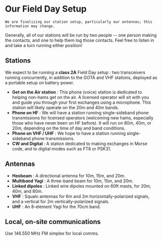# Our Field Day Setup

```{important}
We are finalizing our station setup, particularly our antennas; this information may change.
```

Generally, all of our stations will be run by two people -- one person making the contacts, and one to help them log those contacts. Feel free to listen in and take a turn running either position!

## Stations

We expect to be running a **class 2A** Field Day setup : two transceivers running concurrently, in addition to the GOTA and VHF stations, deployed as a portable setup on battery power.

- **Get on the Air station** : This phone (voice) station is dedicated to helping non-hams get on the air. A licensed operator will sit with you and guide you through your first exchanges using a microphone. This station will likely operate on the 20m and 40m bands.
- **Phone on HF** : We will have a station running single-sideband phone transmissions for licensed operators (welcoming new hams, especially those who have never been on HF before). It will run on 80m, 40m, or 20m, depending on the time of day and band conditions.
- **Phone on VHF / UHF** : We hope to have a station running single-sideband phone transmissions.
- **CW and Digital** : A station dedicated to making exchanges in Morse code, and to digital modes such as FT8 or PSK31.


## Antennas

- **Hexbeam** : A directional antenna for 10m, 15m, and 20m.
- **Multiband Yagi** : A three-band beam for 10m, 15m, and 20m.
- **Linked dipoles** : Linked wire dipoles mounted on 60ft masts, for 20m, 40m, and 80m.
- **VHF** : Squalo antennas for 6m and 2m horizontally-polarized signals, and a vertical for 2m vertically-polarized signals.
- **UHF** : An 8-element Yagi for the 70cm band.

## Local, on-site communications

Use 146.550 MHz FM simplex for local comms.
